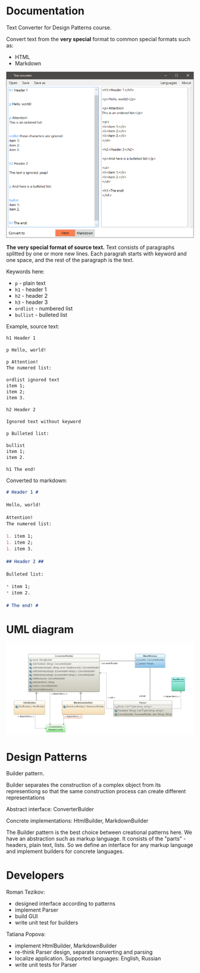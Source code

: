 # Documentation

Text Converter for Design Patterns course.

Convert text from the **very special** format to common special formats such as:
* HTML
* Markdown

![screenshot](https://github.com/TezRomacH/CS361-DP-collaboration-1/blob/master/TextConverter_screenshot.png)


**The very special format of source text.** Text consists of paragraphs splitted by one or more new lines. Each paragrah starts with keyword and one space, and the rest of the paragraph is the text.

Keywords here:

* ```p``` - plain text
* ```h1``` - header 1
* ```h2``` - header 2
* ```h3``` - header 3
* ```ordlist``` - numbered list
* ```bullist``` - bulleted list

Example, source text:
```
h1 Header 1

p Hello, world!

p Attention!
The numered list:

ordlist ignored text
item 1;
item 2;
item 3.

h2 Header 2

Ignored text without keyword

p Bulleted list:

bullist
item 1;
item 2.

h1 The end!
```

Converted to markdown:

```md
# Header 1 #

Hello, world!

Attention!
The numered list:

1. item 1;
1. item 2;
1. item 3.

## Header 2 ##

Bulleted list:

* item 1;
* item 2.

# The end! #
```

# UML diagram

![UMl Diagram](https://github.com/TezRomacH/CS361-DP-collaboration-1/blob/master/uml.png)

# Design Patterns
Builder pattern.

Builder separates the construction of a complex object from its representiong so that the same construction process can create different representations

Abstract interface: ConverterBulder

Concrete implementations: HtmlBuilder, MarkdownBuilder

The Builder pattern is the best choice between creational patterns here. We have an abstraction such as markup language. It consists of the "parts" - headers, plain text, lists. So we define an interface for any markup language and implement builders for concrete languages.

# Developers
Roman Tezikov: 
* designed interface according to patterns
* implement Parser
* build GUI
* write unit test for builders

Tatiana Popova:
* implement HtmlBuilder, MarkdownBuilder
* re-think Parser design, separate converting and parsing
* localize application. Supported languages: English, Russian 
* write unit tests for Parser
